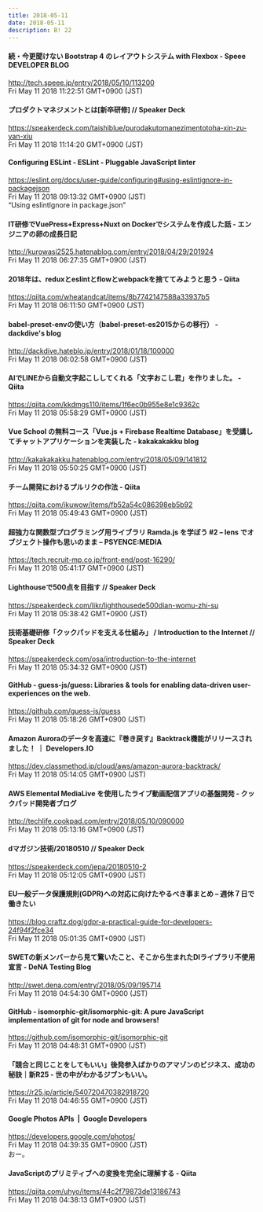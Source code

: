 ```yaml
---
title: 2018-05-11
date: 2018-05-11
description: B! 22
---
```


#### 続・今更聞けない Bootstrap 4 のレイアウトシステム with Flexbox - Speee DEVELOPER BLOG
http://tech.speee.jp/entry/2018/05/10/113200<br>
Fri May 11 2018 11:22:51 GMT+0900 (JST)<br>


#### プロダクトマネジメントとは[新卒研修] // Speaker Deck
https://speakerdeck.com/taishiblue/purodakutomanezimentotoha-xin-zu-yan-xiu<br>
Fri May 11 2018 11:14:20 GMT+0900 (JST)<br>


#### Configuring ESLint - ESLint - Pluggable JavaScript linter
https://eslint.org/docs/user-guide/configuring#using-eslintignore-in-packagejson<br>
Fri May 11 2018 09:13:32 GMT+0900 (JST)<br>
“Using eslintIgnore in package.json”


#### IT研修でVuePress+Express+Nuxt on Dockerでシステムを作成した話 - エンジニアの卵の成長日記
http://kurowasi2525.hatenablog.com/entry/2018/04/29/201924<br>
Fri May 11 2018 06:27:35 GMT+0900 (JST)<br>


#### 2018年は、reduxとeslintとflowとwebpackを捨ててみようと思う - Qiita
https://qiita.com/wheatandcat/items/8b7742147588a33937b5<br>
Fri May 11 2018 06:11:50 GMT+0900 (JST)<br>


#### babel-preset-envの使い方（babel-preset-es2015からの移行） - dackdive's blog
http://dackdive.hateblo.jp/entry/2018/01/18/100000<br>
Fri May 11 2018 06:02:58 GMT+0900 (JST)<br>


#### AIでLINEから自動文字起こししてくれる「文字おこし君」を作りました。 - Qiita
https://qiita.com/kkdmgs110/items/1f6ec0b955e8e1c9362c<br>
Fri May 11 2018 05:58:29 GMT+0900 (JST)<br>


#### Vue School の無料コース「Vue.js + Firebase Realtime Database」を受講してチャットアプリケーションを実装した - kakakakakku blog
http://kakakakakku.hatenablog.com/entry/2018/05/09/141812<br>
Fri May 11 2018 05:50:25 GMT+0900 (JST)<br>


#### チーム開発におけるプルリクの作法 - Qiita
https://qiita.com/ikuwow/items/fb52a54c086398eb5b92<br>
Fri May 11 2018 05:49:43 GMT+0900 (JST)<br>


#### 超強力な関数型プログラミング用ライブラリ Ramda.js を学ぼう #2 – lens でオブジェクト操作も思いのまま – PSYENCE:MEDIA
https://tech.recruit-mp.co.jp/front-end/post-16290/<br>
Fri May 11 2018 05:41:17 GMT+0900 (JST)<br>


#### Lighthouseで500点を目指す // Speaker Deck
https://speakerdeck.com/likr/lighthousede500dian-womu-zhi-su<br>
Fri May 11 2018 05:38:42 GMT+0900 (JST)<br>


#### 技術基礎研修「クックパッドを支える仕組み」 / Introduction to the Internet // Speaker Deck
https://speakerdeck.com/osa/introduction-to-the-internet<br>
Fri May 11 2018 05:34:32 GMT+0900 (JST)<br>


#### GitHub - guess-js/guess: Libraries & tools for enabling data-driven user-experiences on the web.
https://github.com/guess-js/guess<br>
Fri May 11 2018 05:18:26 GMT+0900 (JST)<br>


#### Amazon Auroraのデータを高速に『巻き戻す』Backtrack機能がリリースされました！ ｜ Developers.IO
https://dev.classmethod.jp/cloud/aws/amazon-aurora-backtrack/<br>
Fri May 11 2018 05:14:05 GMT+0900 (JST)<br>


####  AWS Elemental MediaLive を使用したライブ動画配信アプリの基盤開発 - クックパッド開発者ブログ
http://techlife.cookpad.com/entry/2018/05/10/090000<br>
Fri May 11 2018 05:13:16 GMT+0900 (JST)<br>


#### dマガジン技術/20180510 // Speaker Deck
https://speakerdeck.com/jepa/20180510-2<br>
Fri May 11 2018 05:12:05 GMT+0900 (JST)<br>


#### EU一般データ保護規則(GDPR)への対応に向けたやるべき事まとめ – 週休７日で働きたい
https://blog.craftz.dog/gdpr-a-practical-guide-for-developers-24f94f2fce34<br>
Fri May 11 2018 05:01:35 GMT+0900 (JST)<br>


#### SWETの新メンバーから見て驚いたこと、そこから生まれたDIライブラリ不使用宣言 - DeNA Testing Blog
http://swet.dena.com/entry/2018/05/09/195714<br>
Fri May 11 2018 04:54:30 GMT+0900 (JST)<br>


#### GitHub - isomorphic-git/isomorphic-git: A pure JavaScript implementation of git for node and browsers!
https://github.com/isomorphic-git/isomorphic-git<br>
Fri May 11 2018 04:48:31 GMT+0900 (JST)<br>


#### 「競合と同じことをしてもいい」後発参入ばかりのアマゾンのビジネス、成功の秘訣｜新R25 - 世の中がわかるジブンもいい。
https://r25.jp/article/540720470382918720<br>
Fri May 11 2018 04:46:55 GMT+0900 (JST)<br>


#### Google Photos APIs   |  Google Developers
https://developers.google.com/photos/<br>
Fri May 11 2018 04:39:35 GMT+0900 (JST)<br>
おー。


#### JavaScriptのプリミティブへの変換を完全に理解する - Qiita
https://qiita.com/uhyo/items/44c2f79873de13186743<br>
Fri May 11 2018 04:38:13 GMT+0900 (JST)<br>


